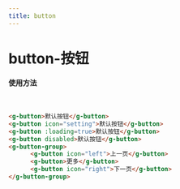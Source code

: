 ```yaml
---
title: button
---
```

# button-按钮

#### 使用方法

<br>

<ClientOnly>
<buttons-demo></buttons-demo>
</ClientOnly>

```html
<g-button>默认按钮</g-button>
<g-button icon="setting">默认按钮</g-button>
<g-button :loading=true>默认按钮</g-button>
<g-button disabled>默认按钮</g-button>
<g-button-group>
      <g-button icon="left">上一页</g-button>
      <g-button>更多</g-button>
      <g-button icon="right">下一页</g-button>
</g-button-group>
```